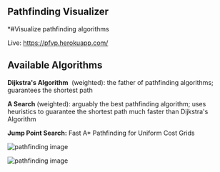 ## Pathfinding Visualizer

*#Visualize  pathfinding algorithms


 Live: https://pfvp.herokuapp.com/

## Available Algorithms

**Dijkstra's Algorithm** 
(weighted): the father of pathfinding algorithms; guarantees the shortest path

**A Search** 
(weighted): arguably the best pathfinding algorithm; uses heuristics to guarantee the shortest path much faster than Dijkstra's Algorithm

**Jump Point Search:** Fast A* Pathfinding for Uniform Cost Grids


![pathfinding image](https://pfvp.herokuapp.com/images/path-finding-1.png)



![pathfinding image](https://pfvp.herokuapp.com/images/path-finding-2.png)

